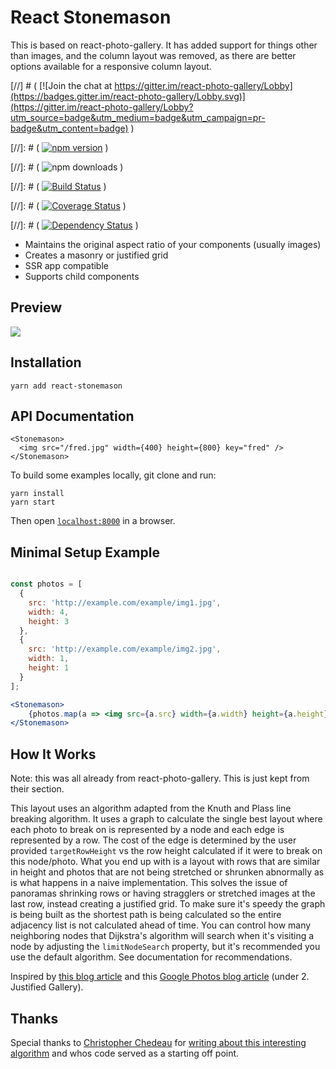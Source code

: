 # React Stonemason
This is based on react-photo-gallery. It has added support for things other than images, and the column layout was removed, as there are better options available for a responsive column layout.

[//]  # ( [![Join the chat at https://gitter.im/react-photo-gallery/Lobby](https://badges.gitter.im/react-photo-gallery/Lobby.svg)](https://gitter.im/react-photo-gallery/Lobby?utm_source=badge&utm_medium=badge&utm_campaign=pr-badge&utm_content=badge) )

[//]: # ( [![npm version](https://badge.fury.io/js/react-photo-gallery.svg)](https://badge.fury.io/js/react-photo-gallery) )

[//]: # ( ![npm downloads](https://img.shields.io/npm/dt/react-photo-gallery.svg) )

[//]: # ( [![Build Status](https://travis-ci.org/neptunian/react-photo-gallery.svg?branch=master)](https://travis-ci.org/neptunian/react-photo-gallery) )

[//]: # ( [![Coverage Status](https://coveralls.io/repos/github/neptunian/react-photo-gallery/badge.svg?branch=master)](https://coveralls.io/github/neptunian/react-photo-gallery?branch=master) )

[//]: # ( [![Dependency Status](https://david-dm.org/neptunian/react-photo-gallery.svg)](https://david-dm.org/neptunian/react-photo-gallery) )

* Maintains the original aspect ratio of your components (usually images)
* Creates a masonry or justified grid
* SSR app compatible
* Supports child components

## Preview

<img src="https://live.staticflickr.com/65535/40680327133_6f6218bfa3.jpg" />


## Installation

```
yarn add react-stonemason
```

## API Documentation

```
<Stonemason>
  <img src="/fred.jpg" width={400} height={800} key="fred" />
</Stonemason>
```

To build some examples locally, git clone and run:

```
yarn install
yarn start
```

Then open [`localhost:8000`](http://localhost:8000) in a browser.


## Minimal Setup Example

```jsx

const photos = [
  {
    src: 'http://example.com/example/img1.jpg',
    width: 4,
    height: 3
  },
  {
    src: 'http://example.com/example/img2.jpg',
    width: 1,
    height: 1
  }
];

<Stonemason>
    {photos.map(a => <img src={a.src} width={a.width} height={a.height} key={a.src} />)}
</Stonemason>
```

## How It Works

Note: this was all already from react-photo-gallery. This is just kept from their section.

This layout uses an algorithm adapted from the Knuth and Plass line breaking algorithm.  It uses a graph to calculate the single best layout where each photo to break on is represented by a node and each edge is represented by a row. The cost of the edge is determined by the user provided `targetRowHeight` vs the row height calculated if it were to break on this node/photo. What you end up with is a layout with rows that are similar in height and photos that are not being stretched or shrunken abnormally as is what happens in a naive implementation. This solves the issue of panoramas shrinking rows or having stragglers or stretched images at the last row, instead creating a justified grid.  To make sure it's speedy the graph is being built as the shortest path is being calculated so the entire adjacency list is not calculated ahead of time. You can control how many neighboring nodes that Dijkstra's algorithm will search when it's visiting a node by adjusting the `limitNodeSearch` property, but it's recommended you use the default algorithm. See documentation for recommendations.

Inspired by [this blog article](http://blog.vjeux.com/2014/image/google-plus-layout-find-best-breaks.html) and this [Google Photos blog article](https://medium.com/google-design/google-photos-45b714dfbed1) (under 2. Justified Gallery).


## Thanks

Special thanks to [Christopher Chedeau](https://blog.vjeux.com/) for [writing about this interesting algorithm](http://blog.vjeux.com/2014/image/google-plus-layout-find-best-breaks.html) and whos code served as a starting off point.